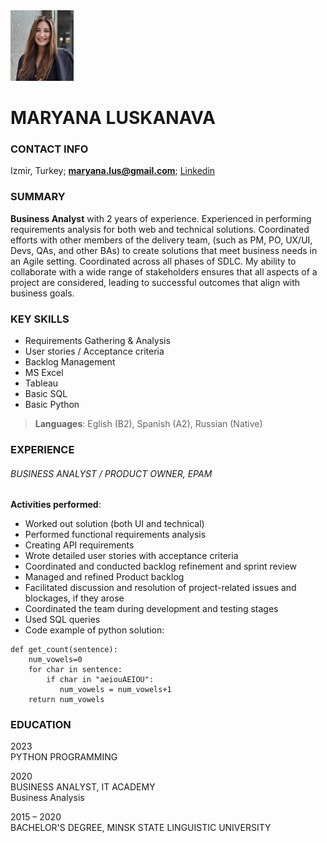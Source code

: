 <img src=".\images/photo_2023-10-04_15-50-51.jpg" alt="image" width="20%" height="auto">

# MARYANA LUSKANAVA

### CONTACT INFO
Izmir, Turkey;
**maryana.lus@gmail.com**;
[Linkedin](https://www.linkedin.com/in/mariannaluskanova/)

### SUMMARY

**Business Analyst** with 2 years of experience. Experienced in performing requirements analysis for both web and technical solutions. Coordinated efforts with other members of the delivery team, (such as PM, PO, UX/UI, Devs, QAs, and other BAs) to create solutions that meet business needs in an Agile setting. Coordinated across all phases of SDLC. My ability to collaborate with a wide range of stakeholders ensures that all aspects of a project are considered, leading to successful outcomes that align with business goals.

### KEY SKILLS
* Requirements Gathering & Analysis
* User stories / Acceptance criteria
* Backlog Management
* MS Excel 
* Tableau
* Basic SQL
* Basic Python 

> **Languages**: Eglish (B2), Spanish (A2), Russian (Native) 

### EXPERIENCE
###### BUSINESS ANALYST / PRODUCT OWNER, EPAM
**Activities performed**:
* Worked out solution (both UI and technical)
* Performed functional requirements analysis
* Creating API requirements
* Wrote detailed user stories with acceptance criteria 
* Coordinated and conducted backlog refinement and sprint review
* Managed and refined Product backlog 
* Facilitated discussion and resolution of project-related issues and blockages, if they arose
* Coordinated the team during development and testing stages
* Used SQL queries
* Code example of python solution:
```
def get_count(sentence):
    num_vowels=0
    for char in sentence:
        if char in "aeiouAEIOU":
           num_vowels = num_vowels+1
    return num_vowels
```


### EDUCATION
2023 \
PYTHON PROGRAMMING

2020 \
BUSINESS ANALYST, IT ACADEMY \
Business Analysis

2015 – 2020 \
BACHELOR'S DEGREE, MINSK STATE LINGUISTIC UNIVERSITY

